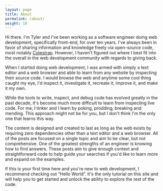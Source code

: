 ```yaml
---
layout: page
title: About
permalink: /about/
weight: 10
---
```


Hi there. I'm Tyler and I've been working as a software engineer doing web development, specifically front-end, for over ten years. I've always been in favor of sharing information and knowledge freely via open-source code, most notably <a href="https://www.cutestrap.com/" target="_blank">Cutestrap</a>. However, I haven't figured out where I best fit into the overall in the web development community with regards to giving back.

When I started doing web development, I was armed with simply a text editor and a web browser and able to learn from any website by inspecting their source code. I would browse the web and anytime some cool thing caught my eye, I'd inspect it, investigate it, recreate it, improve it, and make it my own.

While the tools to write, inspect, and debug code has evolved greatly in the past decade, it's become much more difficult to learn from inspecting live code. For me, I tinker and I learn by poking, prodding, breaking and mending. This approach might not be for you, but I don't think I'm the only one that learns this way.

The content is designed and created to last as long as the web exists by requiring zero dependencies other than a text editor and a web browser. All of the posts are focused on a single topic and aim to be clear, but not comprehensive. One of the greatest strengths of an engineer is knowing how to find answers. These posts aim to give enough context and straightforward code to help guide your searches if you'd like to learn more and expand on the examples.

If this is your first time here and you're new to web development, I recommend checking out “Hello World”. It's the only tutorial on this site and will help you to get started and unlock the ability to explore the rest of the code.